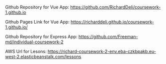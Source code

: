 Github Repository for Vue App: https://github.com/RichardDeli/coursework-1.github.io 

Github Pages Link for Vue App: https://richarddeli.github.io/coursework-1.github.io/

Github Repository for Express App: https://github.com/Freeman-md/individual-coursework-2

AWS Url for Lesons: https://richard-coursework-2-env.eba-czkbpakb.eu-west-2.elasticbeanstalk.com/lessons

